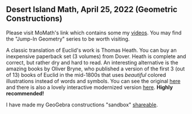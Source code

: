 <h2> Desert Island Math, April 25, 2022 (Geometric Constructions)</h2>

Please visit MoMath's link which contains some my [videos](https://momath.org/videos/videos-events-with-paul-zeitz/). You may find the "Jump-In Geometry" series to be worth visiting.

A classic translation of Euclid's work is Thomas Heath.  You can buy an inexpensive paperback set (3 volumes) from Dover.  Heath is complete and correct, but rather dry and hard to read. An interesting alternative is the amazing books by Oliver Bryne, who published a version of the first 3 (out of 13) books of Euclid in the mid-1800s that uses  *beautiful* colored illustrations instead of words and symbols. You can see the original [here](https://archive.org/details/firstsixbooksofe00byrn/page/n5/mode/2up) and there is also a lovely interactive modernized version [here](https://www.c82.net/euclid/).  **Highly recommended!**

I have made my GeoGebra constructions "sandbox" [shareable](https://www.geogebra.org/classic/k8zp96vz).


